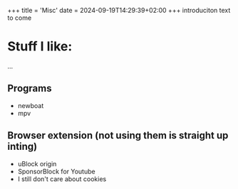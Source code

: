 +++
title = 'Misc'
date = 2024-09-19T14:29:39+02:00
+++
introduciton text to come

# Stuff I like:
...
## Programs
- newboat
- mpv
## Browser extension (not using them is straight up inting)
- uBlock origin
- SponsorBlock for Youtube
- I still don't care about cookies
